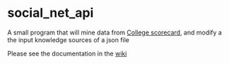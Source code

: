 # social_net_api
A small program that will mine data from [College scorecard](https://catalog.data.gov/dataset/college-scorecard), and modify a the input knowledge sources of a json file



Please see the documentation in the [wiki](https://github.com/KurtisReid/social_net_api/wiki)


